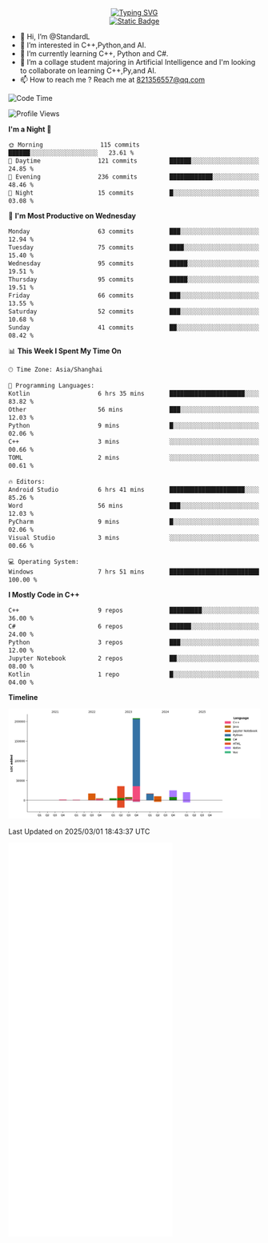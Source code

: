 <!-- Dynamic typing 动态打字 -->
<div align="center">
  <div align="center">
  <a href="https://git.io/typing-svg"><img src="https://readme-typing-svg.demolab.com?font=Tilt+Neon&size=32&pause=1000&center=true&vCenter=true&random=false&width=435&lines=Hello+World!;%E4%BD%A0%E5%A5%BD%EF%BC%8C%E4%B8%96%E7%95%8C%EF%BC%81;%E3%83%8F%E3%83%AD%E3%83%BC%E3%80%81%E3%83%AF%E3%83%BC%E3%83%AB%E3%83%89!" alt="Typing SVG" /></a>
  </div>
</div>

<!-- Profile logo 徽标 -->
<div align="center">
  <a href="https://standardl.github.io">
    <img alt="Static Badge" src="https://img.shields.io/badge/Github.io-Blog-brightgreen?style=for-the-badge&logo=github&link=https%3A%2F%2Fstandardl.github.io">
  </a>
</div>

- 👋 Hi, I’m @StandardL
- 👀 I’m interested in C++,Python,and AI.
- 🌱 I’m currently learning C++, Python and C#.
- 💞️ I’m a collage student majoring in Artificial Intelligence and I'm looking to collaborate on learning C++,Py,and AI.
- 📫 How to reach me ? Reach me at 821356557@qq.com

<!-- Wakatime 数据统计 -->
<!--START_SECTION:waka-->
![Code Time](http://img.shields.io/badge/Code%20Time-138%20hrs%2033%20mins-blue)

![Profile Views](http://img.shields.io/badge/Profile%20Views-0-blue)

**I'm a Night 🦉** 

```text
🌞 Morning                115 commits         ██████░░░░░░░░░░░░░░░░░░░   23.61 % 
🌆 Daytime                121 commits         ██████░░░░░░░░░░░░░░░░░░░   24.85 % 
🌃 Evening                236 commits         ████████████░░░░░░░░░░░░░   48.46 % 
🌙 Night                  15 commits          █░░░░░░░░░░░░░░░░░░░░░░░░   03.08 % 
```
📅 **I'm Most Productive on Wednesday** 

```text
Monday                   63 commits          ███░░░░░░░░░░░░░░░░░░░░░░   12.94 % 
Tuesday                  75 commits          ████░░░░░░░░░░░░░░░░░░░░░   15.40 % 
Wednesday                95 commits          █████░░░░░░░░░░░░░░░░░░░░   19.51 % 
Thursday                 95 commits          █████░░░░░░░░░░░░░░░░░░░░   19.51 % 
Friday                   66 commits          ███░░░░░░░░░░░░░░░░░░░░░░   13.55 % 
Saturday                 52 commits          ███░░░░░░░░░░░░░░░░░░░░░░   10.68 % 
Sunday                   41 commits          ██░░░░░░░░░░░░░░░░░░░░░░░   08.42 % 
```


📊 **This Week I Spent My Time On** 

```text
🕑︎ Time Zone: Asia/Shanghai

💬 Programming Languages: 
Kotlin                   6 hrs 35 mins       █████████████████████░░░░   83.82 % 
Other                    56 mins             ███░░░░░░░░░░░░░░░░░░░░░░   12.03 % 
Python                   9 mins              █░░░░░░░░░░░░░░░░░░░░░░░░   02.06 % 
C++                      3 mins              ░░░░░░░░░░░░░░░░░░░░░░░░░   00.66 % 
TOML                     2 mins              ░░░░░░░░░░░░░░░░░░░░░░░░░   00.61 % 

🔥 Editors: 
Android Studio           6 hrs 41 mins       █████████████████████░░░░   85.26 % 
Word                     56 mins             ███░░░░░░░░░░░░░░░░░░░░░░   12.03 % 
PyCharm                  9 mins              █░░░░░░░░░░░░░░░░░░░░░░░░   02.06 % 
Visual Studio            3 mins              ░░░░░░░░░░░░░░░░░░░░░░░░░   00.66 % 

💻 Operating System: 
Windows                  7 hrs 51 mins       █████████████████████████   100.00 % 
```

**I Mostly Code in C++** 

```text
C++                      9 repos             █████████░░░░░░░░░░░░░░░░   36.00 % 
C#                       6 repos             ██████░░░░░░░░░░░░░░░░░░░   24.00 % 
Python                   3 repos             ███░░░░░░░░░░░░░░░░░░░░░░   12.00 % 
Jupyter Notebook         2 repos             ██░░░░░░░░░░░░░░░░░░░░░░░   08.00 % 
Kotlin                   1 repo              █░░░░░░░░░░░░░░░░░░░░░░░░   04.00 % 
```



**Timeline**

![Lines of Code chart](https://raw.githubusercontent.com/StandardL/StandardL/main/assets/bar_graph.png)


 Last Updated on 2025/03/01 18:43:37 UTC
<!--END_SECTION:waka-->

<img align="center" src="/github-metrics.svg" alt="Metrics" width="65%" />

<!---
StandardL/StandardL is a ✨ special ✨ repository because its `README.md` (this file) appears on your GitHub profile.
You can click the Preview link to take a look at your changes.
--->
